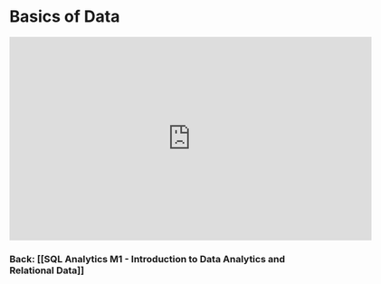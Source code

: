 
# Basics of Data


<iframe src="https://share.descript.com/embed/5p2v8ty5dXy" width="640" height="360" frameborder="0" allowfullscreen></iframe>

### Back: [[SQL Analytics M1 - Introduction to Data Analytics and Relational Data]]